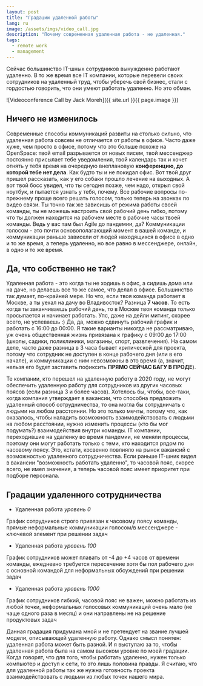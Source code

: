 ```yaml
---
layout: post
title: "Градации удаленной работы"
lang: ru
image: /assets/imgs/video_call.jpg
description: "Почему современная удаленная работа - не удаленная."
tags: 
  - remote work
  - management
---
```


Сейчас большинство IT-шных сотрудников вынужденно работают удаленно. 
В то же время все IT компании, которые перевели 
своих сотрудников на удаленный труд, чтобы уберечь свой бизнес,
стали с гордостью говорить, что они умеют работать удаленно. Но это обман.

![Videoconference Call by Jack Moreh]({{ site.url }}{{ page.image }})

<!--more-->

## Ничего не изменилось
Современные способы коммуникаций развиты на столько сильно, что удаленная 
работа совсем не отличается от работы в офисе. Часто даже хуже, чем 
просто в офисе, потому что это больше похоже на OpenSpace: твой email 
разрывается от новых писем, твой мессенджер постоянно присылает тебе 
уведомления, твой календарь так и хочет отнять у тебя время на очередную
внеплановую **конференцию, до которой тебе нет дела**. Как будто ты и не 
покидал офис. Вот твой друг пришел рассказать, как у его собаки прошло
лечение на выходных. А вот твой босс увидел, что ты сегодня позже, чем надо, открыл свой 
ноутбук, и пытается узнать у тебя, почему. Все рабочие вопросы по-прежнему
проще всего решать голосом, только теперь на звонках по видео связи. Ты 
точно так же зависишь от режима работы своей команды, ты не можешь настроить
свой рабочий день гибко, потому что ты должен находится на рабочем месте
в рабочие часы твоей команды. Ведь у вас там был Agile до пандемии, да? Коммуникации голосом - 
это почти основополагающий момент в вашей команде, и коммуникации раньше 
зависели от людей находящихся в офисе в одно и то же время, а теперь 
удаленно, но все равно в мессенджере, онлайн, в одно и то же время. 

## Да, что собственно не так?
Удаленная работа - это когда ты не ходишь в офис,
а сидишь дома или на даче, но делаешь все то же самое, что делал в офисе.
Большинство так думает, по-крайней мере. Но что, если твоя команда работает 
в Москве, а ты уехал на дачу во Владивосток? Разница **7 часов**. То есть когда ты 
заканчиваешь рабочий день, то в Москве твоя команда только просыпается и 
начинает работать. Упс, даже на дейли митинг, скорее всего, не успеваешь :) Да, да, 
можно сдвинуть рабочий график и работать с 16:00 до 00:00. Я такие 
варианты никогда не рассматриваю, уж очень общественная жизнь привязана к
графику с 09:00 до 17:00 (школы, садики, поликлиники, магазины, спорт,
развлечения). На самом деле, часто даже разница в 3 часа бывает критической 
для проекта, потому что сотрудник не доступен в конце рабочего дня 
(или в его начале), и коммуникации с ним невозможны в это время (а, значит, нельзя 
его будет заставить пофиксить **ПРЯМО СЕЙЧАС БАГУ В ПРОДЕ**).

Те компании, кто перешел на удаленную работу в 2020 году, не могут обеспечить
удаленную работу для сотрудников из других часовых поясов (если разница 3 и более часов). 
Хотелось бы, чтобы, все-таки, когда компания утверждает в вакансии, что способна 
предложить удаленный способ сотрудничества, то она могла бы сотрудничать с людьми 
на любом расстоянии. Но это только мечты, потому что, как оказалось, чтобы наладить
возможность взаимодействовать с людьми на любом расстоянии, нужно изменить процессы (кто
бы мог подумать?) взаимодействия внутри команды. IT компании, переходившие на удаленку 
во время пандемии, не меняли процессы, поэтому они могут работать только с теми, кто 
находится рядом по часовому поясу. Это, кстати, косвенно повлияло на рынок вакансий с 
возможностью удаленного сотрудничества. Если раньше IT-шник видел в вакансии 
"возможность работать удаленно", то часовой пояс, скорее всего, не имел значения, а теперь
часовой пояс имеет приоритет при подборе персонала. 

## Градации удаленного сотрудничества

- Удаленная работа _уровень 0_

График сотрудников строго привязан к часовому поясу команды, прямые неформальные 
коммуникации голосом/в мессенджере - ключевой элемент при решении задач

- Удаленная работа _уровень 100_

График сотрудников может плавать от -4 до +4 часов от времени команды, ежедневно
требуется пересечение хотя бы пол рабочего дня с основной командой для неформальных 
обсуждений при решении задач

- Удаленная работа _уровень 1000_

График сотрудников гибкий, часовой пояс не важен, можно работать из любой точки, 
неформальных голосовых коммуникаций очень мало (не чаще одного раза в месяц) и они
направлены не на решение продуктовых задач

Данная градация придумана мной и не претендует на звание лучшей модели, описывающей
удаленную работу. Однако смысл понятен: удаленная работа может быть разной. И я 
выступаю за то, чтобы удаленная работа была на самом высоком уровне по моей градации.
Когда говорят, что для того, чтобы работать удаленно, нужен только компьютер и доступ 
к сети, то это лишь половина правды. Я считаю, что для удаленной работы так же нужна
готовность проекта взаимодействовать с людьми из любых точек нашего мира.
